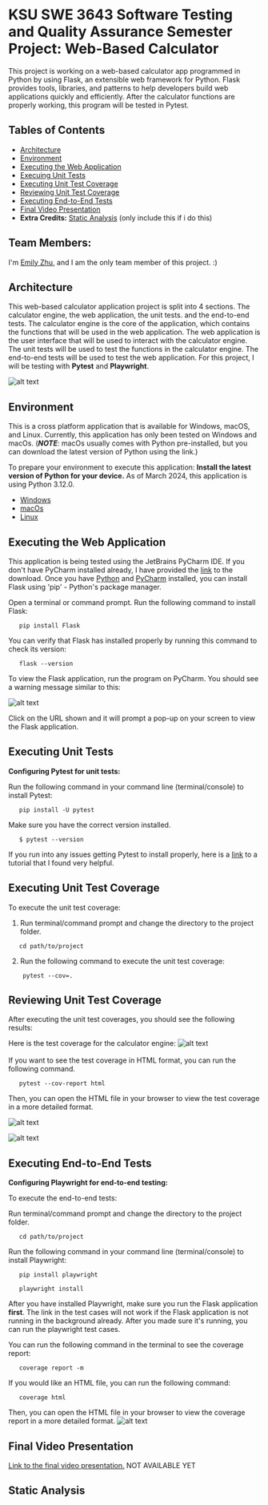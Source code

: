 

# KSU SWE 3643 Software Testing and Quality Assurance Semester Project: Web-Based Calculator
This project is working on a web-based calculator app programmed in Python by using Flask, an extensible web framework for Python. Flask provides tools, libraries, and patterns to help developers build web applications quickly and efficiently. After the calculator functions are properly working, this program will be tested in Pytest.

## Tables of Contents
- [Architecture](#architecture)
- [Environment](#environment)
- [Executing the Web Application](#executing-the-web-application)
- [Execuing Unit Tests](#executing-unit-tests)
- [Executing Unit Test Coverage](#executing-unit-test-coverage)
- [Reviewing Unit Test Coverage](#reviewing-unit-test-coverage)
- [Executing End-to-End Tests](#executing-end-to-end-tests)
- [Final Video Presentation](#final-video-presentation)
- **Extra Credits:** [Static Analysis](#static-analysis) (only include this if i do this)

## Team Members:
I'm [Emily Zhu](https://github.com/itswindee), and I am the only team member of this project. :)

## Architecture
This web-based calculator application project is split into 4 sections. The calculator engine, the web application, the unit tests. and the end-to-end tests. The calculator engine is the core of the application, which contains the functions that will be used in the web application. The web application is the user interface that will be used to interact with the calculator engine. The unit tests will be used to test the functions in the calculator engine. The end-to-end tests will be used to test the web application. For this project, I will be testing with **Pytest** and **Playwright**.

![alt text](images/img2.png)

## Environment
This is a cross platform application that is available for Windows, macOS, and Linux. Currently, this application has only been tested on Windows and macOs. (***NOTE***: macOs usually comes with Python pre-installed, but you can download the latest version of Python using the link.)

To prepare your environment to execute this application:
**Install the latest version of Python for your device.** As of March 2024, this application is using Python 3.12.0.
- [Windows](https://www.python.org/downloads/)
- [macOs](https://www.python.org/downloads/macos/)
- [Linux](https://www.python.org/downloads/source/)

## Executing the Web Application
This application is being tested using the JetBrains PyCharm IDE. If you don't have PyCharm installed already, I have provided the [link](https://www.jetbrains.com/pycharm/download/?section=windows) to the download.  Once you have [Python](https://www.python.org/downloads/) and [PyCharm](https://www.jetbrains.com/pycharm/download/?section=windows) installed, you can install Flask using 'pip' - Python's package manager.

   Open a terminal or command prompt. Run the following command to install Flask: 

   ```
      pip install Flask
   ```

   You can verify that Flask has installed properly by running this command to check its version:
    
   ```
      flask --version
   ```
    
   To view the Flask application, run the program on PyCharm. You should see a warning message similar to this:

   ![alt text](images/img.png)

   Click on the URL shown and it will prompt a pop-up on your screen to view the Flask application.

## Executing Unit Tests

**Configuring Pytest for unit tests:**

Run the following command in your command line (terminal/console) to install Pytest:
   
```
   pip install -U pytest
```
Make sure you have the correct version installed.
```
   $ pytest --version
```

If you run into any issues getting Pytest to install properly, here is a [link](https://www.youtube.com/watch?v=yA5jqNCCOLE&t=499s) to a tutorial that I found very helpful.


## Executing Unit Test Coverage
To execute the unit test coverage:
1. Run terminal/command prompt and change the directory to the project folder.
```
   cd path/to/project
```
2. Run the following command to execute the unit test coverage:
```
    pytest --cov=.
```


## Reviewing Unit Test Coverage
After executing the unit test coverages, you should see the following results:


Here is the test coverage for the calculator engine:
![alt text](images/img3.png)
<br><br>
If you want to see the test coverage in HTML format, you can run the following command.
```
   pytest --cov-report html
```
Then, you can open the HTML file in your browser to view the test coverage in a more detailed format.

![alt text](images/img5.png)

![alt text](images/img4.png)

## Executing End-to-End Tests
**Configuring Playwright for end-to-end testing:**

To execute the end-to-end tests:

Run terminal/command prompt and change the directory to the project folder.
```
   cd path/to/project
```


Run the following command in your command line (terminal/console) to install Playwright:
   
```
   pip install playwright
```

```
   playwright install
```

After you have installed Playwright, make sure you run the Flask application **first**. The link in the test cases will not work if the Flask application is not running in the background already. After you made sure it's running, you can run the playwright test cases.

You can run the following command in the terminal to see the coverage report:
```
   coverage report -m
```
If you would like an HTML file, you can run the following command:

```
   coverage html
```
Then, you can open the HTML file in your browser to view the coverage report in a more detailed format.
![alt text](images/img6.png)

## Final Video Presentation
[Link to the final video presentation.]() NOT AVAILABLE YET

## Static Analysis